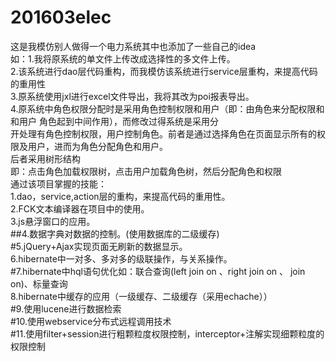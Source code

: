 # 201603elec
这是我模仿别人做得一个电力系统其中也添加了一些自己的idea<br>
如：1.我将原系统的单文件上传改成选择性的多文件上传。<br>
    2.该系统进行dao层代码重构，而我模仿该系统进行service层重构，来提高代码的重用性<br>
    3.原系统使用jxl进行excel文件导出，我将其改为poi报表导出。<br>
    4.原系统中角色权限分配时是采用角色控制权限和用户（即：由角色来分配权限和和用户 角色起到中间作用），而修改过得系统是采用分<br>
    开处理有角色控制权限，用户控制角色。前者是通过选择角色在页面显示所有的权限及用户，进而为角色分配角色和用户。<br>
    后者采用树形结构<br>
      即：点击角色加载权限树，点击用户加载角色树，然后分配角色和权限<br>
通过该项目掌握的技能：<br>
  1.dao，service,action层的重构，来提高代码的重用性。<br>
  2.FCK文本编译器在项目中的使用。<br>
  3.js悬浮窗口的应用。<br>
 ##4.数据字典对数据的控制。(使用数据库的二级缓存)<br>
 #5.jQuery+Ajax实现页面无刷新的数据显示。<br>
  6.hibernate中一对多、多对多的级联操作，与关系操作。<br>
 #7.hibernate中hql语句优化如：联合查询(left join on 、right join on 、 join on)、标量查询<br>
  8.hibernate中缓存的应用（一级缓存、二级缓存（采用echache））<br>
 #9.使用lucene进行数据检索<br>
 #10.使用webservice分布式远程调用技术<br>
 #11.使用filter+session进行粗颗粒度权限控制，interceptor+注解实现细颗粒度的权限控制<br>
